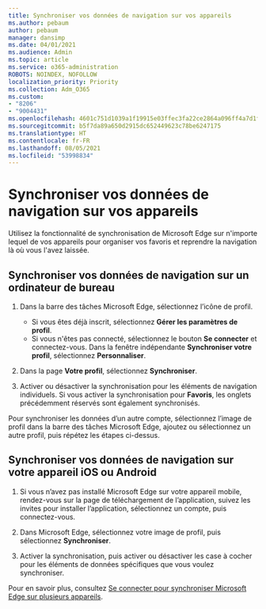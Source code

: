 ```yaml
---
title: Synchroniser vos données de navigation sur vos appareils
ms.author: pebaum
author: pebaum
manager: dansimp
ms.date: 04/01/2021
ms.audience: Admin
ms.topic: article
ms.service: o365-administration
ROBOTS: NOINDEX, NOFOLLOW
localization_priority: Priority
ms.collection: Adm_O365
ms.custom:
- "8206"
- "9004431"
ms.openlocfilehash: 4601c751d1039a1f19915e03ffec3fa22ce2864a096ff4a7d1f6aa321a0a4f88
ms.sourcegitcommit: b5f7da89a650d2915dc652449623c78be6247175
ms.translationtype: HT
ms.contentlocale: fr-FR
ms.lasthandoff: 08/05/2021
ms.locfileid: "53998834"
---
```

# <a name="sync-your-browsing-data-across-your-devices"></a>Synchroniser vos données de navigation sur vos appareils

Utilisez la fonctionnalité de synchronisation de Microsoft Edge sur n'importe lequel de vos appareils pour organiser vos favoris et reprendre la navigation là où vous l'avez laissée.

## <a name="sync-your-browsing-data-on-a-desktop-computer"></a>Synchroniser vos données de navigation sur un ordinateur de bureau

1. Dans la barre des tâches Microsoft Edge, sélectionnez l’icône de profil.
    
    - Si vous êtes déjà inscrit, sélectionnez **Gérer les paramètres de profil**.
    - Si vous n'êtes pas connecté, sélectionnez le bouton **Se connecter** et connectez-vous. Dans la fenêtre indépendante **Synchroniser votre profil**, sélectionnez **Personnaliser**.

1. Dans la page **Votre profil**, sélectionnez **Synchroniser**.

1. Activer ou désactiver la synchronisation pour les éléments de navigation individuels. Si vous activer la synchronisation pour **Favoris**, les onglets précédemment réservés sont également synchronisés.

Pour synchroniser les données d’un autre compte, sélectionnez l’image de profil dans la barre des tâches Microsoft Edge, ajoutez ou sélectionnez un autre profil, puis répétez les étapes ci-dessus.

## <a name="sync-your-browsing-data-on-your-ios-or-android-device"></a>Synchroniser vos données de navigation sur votre appareil iOS ou Android

1. Si vous n’avez pas installé Microsoft Edge sur votre appareil mobile, rendez-vous sur la page de téléchargement de l’application, suivez les invites pour installer l’application, sélectionnez un compte, puis connectez-vous.

1. Dans Microsoft Edge, sélectionnez votre image de profil, puis sélectionnez **Synchroniser**.

1. Activer la synchronisation, puis activer ou désactiver les case à cocher pour les éléments de données spécifiques que vous voulez synchroniser.

Pour en savoir plus, consultez [Se connecter pour synchroniser Microsoft Edge sur plusieurs appareils](https://go.microsoft.com/fwlink/?linkid=2145501).
